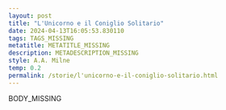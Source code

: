 ```yaml
---
layout: post
title: "L'Unicorno e il Coniglio Solitario"
date: 2024-04-13T16:05:53.830110
tags: TAGS_MISSING
metatitle: METATITLE_MISSING
description: METADESCRIPTION_MISSING
style: A.A. Milne
temp: 0.2
permalink: /storie/l'unicorno-e-il-coniglio-solitario.html
---
```

BODY\_MISSING

        